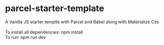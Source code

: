 # parcel-starter-template
A Vanilla JS starter templte with Parcel and Babel along with Materialize Css <br/>
<br/>
To install all dependencies: npm install <br/>
To run: npm run dev
